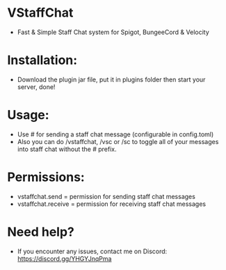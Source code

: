 # VStaffChat
- Fast & Simple Staff Chat system for Spigot, BungeeCord & Velocity

# Installation:
- Download the plugin jar file, put it in plugins folder then start your server, done!

# Usage:
- Use # for sending a staff chat message (configurable in config.toml)
- Also you can do /vstaffchat, /vsc or /sc to toggle all of your messages into staff chat without the # prefix.

# Permissions:
- vstaffchat.send = permission for sending staff chat messages
- vstaffchat.receive = permission for receiving staff chat messages

# Need help?
- If you encounter any issues, contact me on Discord: https://discord.gg/YHGYJnqPma
